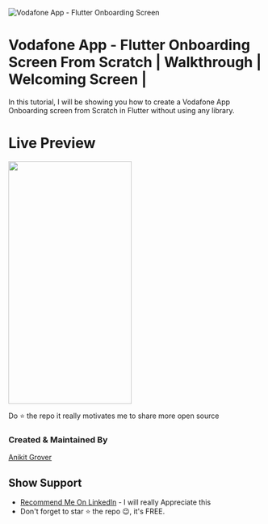 
![Vodafone App - Flutter Onboarding Screen](https://user-images.githubusercontent.com/90831339/134783915-55935f19-d342-48b2-a947-e68e39fe13c8.png)

# Vodafone App - Flutter Onboarding Screen From Scratch | Walkthrough | Welcoming Screen | 

In this tutorial, I will be showing you how to create a Vodafone App Onboarding screen from Scratch in Flutter without using any library.

# Live Preview

<img height="480px" width="244px" src="https://user-images.githubusercontent.com/90831339/134784732-b78b5662-719a-4715-998c-87db14ba31ae.gif">


Do ⭐ the repo it really motivates me to share more open source

### Created & Maintained By

[Anikit Grover](https://github.com/AnikitDeveloper96)

## Show Support
* [Recommend Me On LinkedIn](https://in.linkedin.com/in/anikit-grover) - I will really Appreciate this
* Don't forget to star ⭐ the repo 😉, it's FREE.
